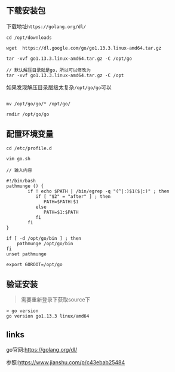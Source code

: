 ## 下载安装包

下载地址`https://golang.org/dl/`
```
cd /opt/downloads

wget  https://dl.google.com/go/go1.13.3.linux-amd64.tar.gz

tar -xvf go1.13.3.linux-amd64.tar.gz -C /opt/go

// 默认解压目录就是go，所以可以修改为
tar -xvf go1.13.3.linux-amd64.tar.gz -C /opt

```
如果发现解压目录层级太复杂`/opt/go/go`可以
```

mv /opt/go/go/* /opt/go/

rmdir /opt/go/go
```

## 配置环境变量

```
cd /etc/profile.d

vim go.sh

// 输入内容

#!/bin/bash
pathmunge () {
        if ! echo $PATH | /bin/egrep -q "(^|:)$1($|:)" ; then
           if [ "$2" = "after" ] ; then
              PATH=$PATH:$1
           else
              PATH=$1:$PATH
           fi
        fi
}

if [ -d /opt/go/bin ] ; then
    pathmunge /opt/go/bin
fi
unset pathmunge

export GOROOT=/opt/go
```
## 验证安装
> 需要重新登录下获取source下

```
> go version
go version go1.13.3 linux/amd64
```

## links

go官网:https://golang.org/dl/

参照:https://www.jianshu.com/p/c43ebab25484

